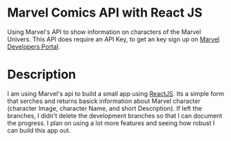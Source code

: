 # Marvel Comics API with React JS

Using Marvel's API to show information on characters of the Marvel Univers.  This API does require an API Key, to get an key sign up 
on [Marvel Developers Portal](https://developer.marvel.com/).

# Description
I am using Marvel's api to build a small app using [ReactJS](https://reactjs.org/). Its a simple form that serches and returns basick information about Marvel character (character Image, character Name, and short Description).  If left the branches, I didn't delete the development branches so that I can document the progress.  I plan on using a lot more features and seeing how robust I can build this app out. 

